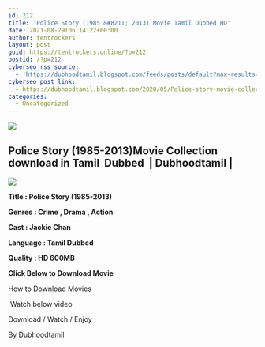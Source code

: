 ```yaml
---
id: 212
title: 'Police Story (1985 &#8211; 2013) Movie Tamil Dubbed HD'
date: 2021-08-29T06:14:22+00:00
author: tentrockers
layout: post
guid: https://tentrockers.online/?p=212
postid: /?p=212
cyberseo_rss_source:
  - 'https://dubhoodtamil.blogspot.com/feeds/posts/default?max-results=150&start-index=301'
cyberseo_post_link:
  - https://dubhoodtamil.blogspot.com/2020/05/Police-story-movie-collection-tamil.html
categories:
  - Uncategorized
---
```

<div class="media_block">
  <img src="https://1.bp.blogspot.com/-xdUUYHPXNt4/Xr-bZ_SMN0I/AAAAAAAABJM/IsEDjOvQNFMCpkEXYeRqvVs4OY11f696QCPcBGAYYCw/s72-c/images%2B%252841%2529.jpeg" class="media_thumbnail" />
</div>

<div dir="ltr" trbidi="on" readability="8.5572815533981">
  <h2>
    Police Story (1985-2013)Movie Collection download in Tamil&nbsp; Dubbed&nbsp; | Dubhoodtamil |
  </h2>
  
  <div class="separator">
    <a href="https://1.bp.blogspot.com/-xdUUYHPXNt4/Xr-bZ_SMN0I/AAAAAAAABJM/IsEDjOvQNFMCpkEXYeRqvVs4OY11f696QCPcBGAYYCw/s1600/images%2B%252841%2529.jpeg" imageanchor="1"><img border="0" data-original-height="678" data-original-width="452" src="https://1.bp.blogspot.com/-xdUUYHPXNt4/Xr-bZ_SMN0I/AAAAAAAABJM/IsEDjOvQNFMCpkEXYeRqvVs4OY11f696QCPcBGAYYCw/s1600/images%2B%252841%2529.jpeg" /></a>
  </div>
  
  <p>
    <b><span>Title : Police Story (1985-2013)</span></b>
  </p>
  
  <p>
    <b><span>Genres : Crime , Drama , Action</span></b>
  </p>
  
  <p>
    <b><span>Cast : Jackie Chan&nbsp;</span></b>
  </p>
  
  <p>
    <b><span>Language : Tamil Dubbed</span></b>
  </p>
  
  <p>
    <b><span>Quality : HD 600MB</span></b>
  </p>
  
  <p>
    <span><b>Click Below to Download Movie</b></span>
  </p>
  
  <p>
    How to Download Movies
  </p>
  
  <p>
    &nbsp;Watch below video
  </p>
  
  <p>
  </p>
  
  <p>
    Download / Watch / Enjoy
  </p>
  
  <p>
    By Dubhoodtamil
  </p></p>
</div>